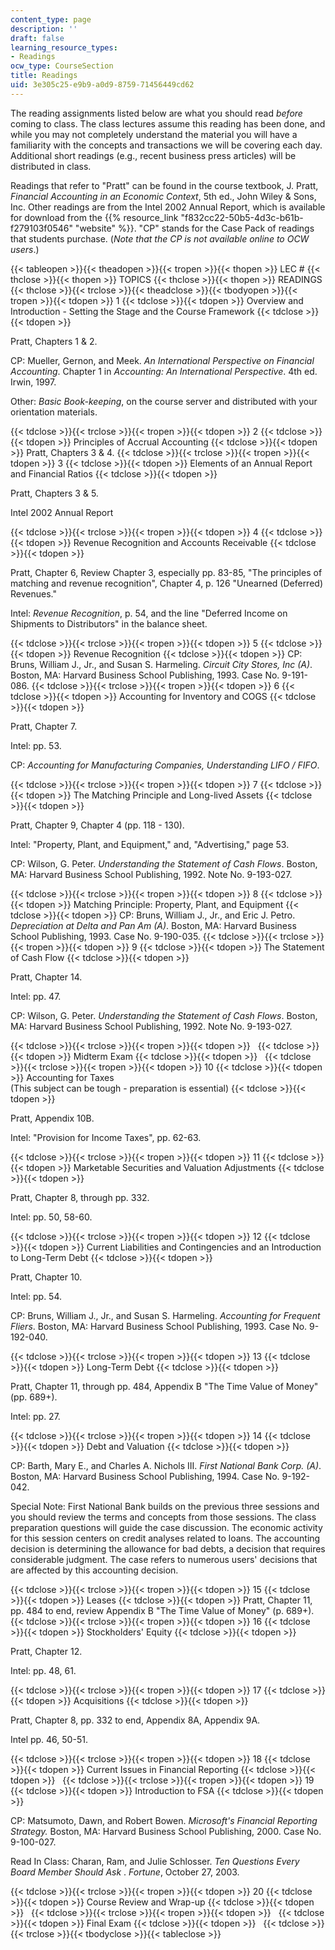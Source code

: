 ```yaml
---
content_type: page
description: ''
draft: false
learning_resource_types:
- Readings
ocw_type: CourseSection
title: Readings
uid: 3e305c25-e9b9-a0d9-8759-71456449cd62
---
```

The reading assignments listed below are what you should read _before_ coming to class. The class lectures assume this reading has been done, and while you may not completely understand the material you will have a familiarity with the concepts and transactions we will be covering each day. Additional short readings (e.g., recent business press articles) will be distributed in class.

Readings that refer to "Pratt" can be found in the course textbook, J. Pratt, _Financial Accounting in an Economic Context_, 5th ed., John Wiley & Sons, Inc. Other readings are from the Intel 2002 Annual Report, which is available for download from the {{% resource_link "f832cc22-50b5-4d3c-b61b-f279103f0546" "website" %}}. "CP" stands for the Case Pack of readings that students purchase. (_Note that the CP is not available online to OCW users_.)

{{< tableopen >}}{{< theadopen >}}{{< tropen >}}{{< thopen >}}
LEC #
{{< thclose >}}{{< thopen >}}
TOPICS
{{< thclose >}}{{< thopen >}}
READINGS
{{< thclose >}}{{< trclose >}}{{< theadclose >}}{{< tbodyopen >}}{{< tropen >}}{{< tdopen >}}
1
{{< tdclose >}}{{< tdopen >}}
Overview and Introduction - Setting the Stage and the Course Framework
{{< tdclose >}}{{< tdopen >}}

Pratt, Chapters 1 & 2.

CP: Mueller, Gernon, and Meek. _An International Perspective on Financial Accounting_. Chapter 1 in _Accounting: An International Perspective_. 4th ed. Irwin, 1997.

Other: _Basic Book-keeping_, on the course server and distributed with your orientation materials.

{{< tdclose >}}{{< trclose >}}{{< tropen >}}{{< tdopen >}}
2
{{< tdclose >}}{{< tdopen >}}
Principles of Accrual Accounting
{{< tdclose >}}{{< tdopen >}}
Pratt, Chapters 3 & 4.
{{< tdclose >}}{{< trclose >}}{{< tropen >}}{{< tdopen >}}
3
{{< tdclose >}}{{< tdopen >}}
Elements of an Annual Report and Financial Ratios
{{< tdclose >}}{{< tdopen >}}

Pratt, Chapters 3 & 5.

Intel 2002 Annual Report

{{< tdclose >}}{{< trclose >}}{{< tropen >}}{{< tdopen >}}
4
{{< tdclose >}}{{< tdopen >}}
Revenue Recognition and Accounts Receivable
{{< tdclose >}}{{< tdopen >}}

Pratt, Chapter 6, Review Chapter 3, especially pp. 83-85, "The principles of matching and revenue recognition", Chapter 4, p. 126 "Unearned (Deferred) Revenues."

Intel: _Revenue Recognition_, p. 54, and the line "Deferred Income on Shipments to Distributors" in the balance sheet.

{{< tdclose >}}{{< trclose >}}{{< tropen >}}{{< tdopen >}}
5
{{< tdclose >}}{{< tdopen >}}
Revenue Recognition
{{< tdclose >}}{{< tdopen >}}
CP: Bruns, William J., Jr., and Susan S. Harmeling. _Circuit City Stores, Inc (A)_. Boston, MA: Harvard Business School Publishing, 1993. Case No. 9-191-086.
{{< tdclose >}}{{< trclose >}}{{< tropen >}}{{< tdopen >}}
6
{{< tdclose >}}{{< tdopen >}}
Accounting for Inventory and COGS
{{< tdclose >}}{{< tdopen >}}

Pratt, Chapter 7.

Intel: pp. 53.

CP: _Accounting for Manufacturing Companies, Understanding LIFO / FIFO_.

{{< tdclose >}}{{< trclose >}}{{< tropen >}}{{< tdopen >}}
7
{{< tdclose >}}{{< tdopen >}}
The Matching Principle and Long-lived Assets
{{< tdclose >}}{{< tdopen >}}

Pratt, Chapter 9, Chapter 4 (pp. 118 - 130).

Intel: "Property, Plant, and Equipment," and, "Advertising," page 53.

CP: Wilson, G. Peter. _Understanding the Statement of Cash Flows_. Boston, MA: Harvard Business School Publishing, 1992. Note No. 9-193-027.

{{< tdclose >}}{{< trclose >}}{{< tropen >}}{{< tdopen >}}
8
{{< tdclose >}}{{< tdopen >}}
Matching Principle: Property, Plant, and Equipment
{{< tdclose >}}{{< tdopen >}}
CP: Bruns, William J., Jr., and Eric J. Petro. _Depreciation at Delta and Pan Am (A)_. Boston, MA: Harvard Business School Publishing, 1993. Case No. 9-190-035.
{{< tdclose >}}{{< trclose >}}{{< tropen >}}{{< tdopen >}}
9
{{< tdclose >}}{{< tdopen >}}
The Statement of Cash Flow
{{< tdclose >}}{{< tdopen >}}

Pratt, Chapter 14.

Intel: pp. 47.

CP: Wilson, G. Peter. _Understanding the Statement of Cash Flows_. Boston, MA: Harvard Business School Publishing, 1992. Note No. 9-193-027.

{{< tdclose >}}{{< trclose >}}{{< tropen >}}{{< tdopen >}}
 
{{< tdclose >}}{{< tdopen >}}
Midterm Exam
{{< tdclose >}}{{< tdopen >}}
 
{{< tdclose >}}{{< trclose >}}{{< tropen >}}{{< tdopen >}}
10
{{< tdclose >}}{{< tdopen >}}
Accounting for Taxes   
(This subject can be tough - preparation is essential)
{{< tdclose >}}{{< tdopen >}}

Pratt, Appendix 10B.

Intel: "Provision for Income Taxes", pp. 62-63.

{{< tdclose >}}{{< trclose >}}{{< tropen >}}{{< tdopen >}}
11
{{< tdclose >}}{{< tdopen >}}
Marketable Securities and Valuation Adjustments
{{< tdclose >}}{{< tdopen >}}

Pratt, Chapter 8, through pp. 332.

Intel: pp. 50, 58-60.

{{< tdclose >}}{{< trclose >}}{{< tropen >}}{{< tdopen >}}
12
{{< tdclose >}}{{< tdopen >}}
Current Liabilities and Contingencies and an Introduction to Long-Term Debt
{{< tdclose >}}{{< tdopen >}}

Pratt, Chapter 10.

Intel: pp. 54.

CP: Bruns, William J., Jr., and Susan S. Harmeling. _Accounting for Frequent Fliers_. Boston, MA: Harvard Business School Publishing, 1993. Case No. 9-192-040.

{{< tdclose >}}{{< trclose >}}{{< tropen >}}{{< tdopen >}}
13
{{< tdclose >}}{{< tdopen >}}
Long-Term Debt
{{< tdclose >}}{{< tdopen >}}

Pratt, Chapter 11, through pp. 484, Appendix B "The Time Value of Money" (pp. 689+).

Intel: pp. 27.

{{< tdclose >}}{{< trclose >}}{{< tropen >}}{{< tdopen >}}
14
{{< tdclose >}}{{< tdopen >}}
Debt and Valuation
{{< tdclose >}}{{< tdopen >}}

CP: Barth, Mary E., and Charles A. Nichols III. _First National Bank Corp. (A)_. Boston, MA: Harvard Business School Publishing, 1994. Case No. 9-192-042.

Special Note: First National Bank builds on the previous three sessions and you should review the terms and concepts from those sessions. The class preparation questions will guide the case discussion. The economic activity for this session centers on credit analyses related to loans. The accounting decision is determining the allowance for bad debts, a decision that requires considerable judgment. The case refers to numerous users' decisions that are affected by this accounting decision.

{{< tdclose >}}{{< trclose >}}{{< tropen >}}{{< tdopen >}}
15
{{< tdclose >}}{{< tdopen >}}
Leases
{{< tdclose >}}{{< tdopen >}}
Pratt, Chapter 11, pp. 484 to end, review Appendix B "The Time Value of Money" (p. 689+).
{{< tdclose >}}{{< trclose >}}{{< tropen >}}{{< tdopen >}}
16
{{< tdclose >}}{{< tdopen >}}
Stockholders' Equity
{{< tdclose >}}{{< tdopen >}}

Pratt, Chapter 12.

Intel: pp. 48, 61.

{{< tdclose >}}{{< trclose >}}{{< tropen >}}{{< tdopen >}}
17
{{< tdclose >}}{{< tdopen >}}
Acquisitions
{{< tdclose >}}{{< tdopen >}}

Pratt, Chapter 8, pp. 332 to end, Appendix 8A, Appendix 9A.

Intel pp. 46, 50-51.

{{< tdclose >}}{{< trclose >}}{{< tropen >}}{{< tdopen >}}
18
{{< tdclose >}}{{< tdopen >}}
Current Issues in Financial Reporting
{{< tdclose >}}{{< tdopen >}}
 
{{< tdclose >}}{{< trclose >}}{{< tropen >}}{{< tdopen >}}
19
{{< tdclose >}}{{< tdopen >}}
Introduction to FSA
{{< tdclose >}}{{< tdopen >}}

CP: Matsumoto, Dawn, and Robert Bowen. _Microsoft's Financial Reporting Strategy._ Boston, MA: Harvard Business School Publishing, 2000. Case No. 9-100-027.

Read In Class: Charan, Ram, and Julie Schlosser. _Ten Questions Every Board Member Should Ask_ . _Fortune_, October 27, 2003.

{{< tdclose >}}{{< trclose >}}{{< tropen >}}{{< tdopen >}}
20
{{< tdclose >}}{{< tdopen >}}
Course Review and Wrap-up
{{< tdclose >}}{{< tdopen >}}
 
{{< tdclose >}}{{< trclose >}}{{< tropen >}}{{< tdopen >}}
 
{{< tdclose >}}{{< tdopen >}}
Final Exam
{{< tdclose >}}{{< tdopen >}}
 
{{< tdclose >}}{{< trclose >}}{{< tbodyclose >}}{{< tableclose >}}